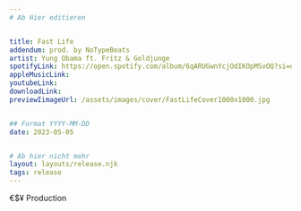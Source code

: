 ```yaml
---
# Ab Hier editieren


title: Fast Life
addendum: prod. by NoTypeBeats
artist: Yung Obama ft. Fritz & Goldjunge
spotifyLink: https://open.spotify.com/album/6qARUGwnYcjOdIKOpMSvOQ?si=qpJtr3afQn-FPVgWemH0uw
appleMusicLink: 
youtubeLink: 
downloadLink: 
previewIimageUrl: /assets/images/cover/FastLifeCover1000x1000.jpg


## Format YYYY-MM-DD
date: 2023-05-05


# Ab hier nicht mehr
layout: layouts/release.njk
tags: release
---
```


€$¥ Production